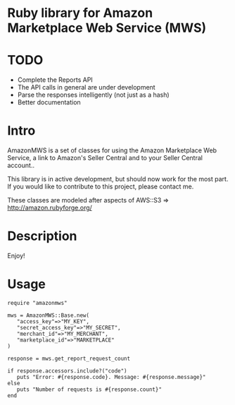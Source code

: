 Ruby library for Amazon Marketplace Web Service (MWS)
=====================================================

TODO
===========

* Complete the Reports API
* The API calls in general are under development
* Parse the responses intelligently (not just as a hash)
* Better documentation

Intro
===========

AmazonMWS is a set of classes for using the Amazon Marketplace Web Service, a link to Amazon's Seller Central and to your Seller Central account..

This library is in active development, but should now work for the most part. If you would like to contribute to this project, please contact me.

These classes are modeled after aspects of AWS::S3 => http://amazon.rubyforge.org/

Description
===========



Enjoy!

Usage
===========

    require "amazonmws"

    mws = AmazonMWS::Base.new(
       "access_key"=>"MY_KEY",
       "secret_access_key"=>"MY_SECRET",
       "merchant_id"=>"MY_MERCHANT",
       "marketplace_id"=>"MARKETPLACE"
    )

    response = mws.get_report_request_count

    if response.accessors.include?("code")
       puts "Error: #{response.code}. Message: #{response.message}"
    else
       puts "Number of requests is #{response.count}"
    end